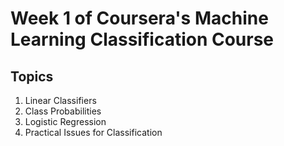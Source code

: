 # Week 1 of Coursera's Machine Learning Classification Course #

## Topics ##
 
1. Linear Classifiers
2. Class Probabilities
3. Logistic Regression
4. Practical Issues for Classification
